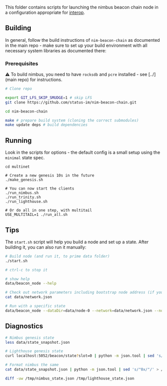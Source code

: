 This folder contains scripts for launching the nimbus beacon chain node in a configuration appropriate for [interop](https://github.com/ethereum/eth2.0-pm/tree/master/interop).

## Building

In general, follow the build instructions of `nim-beacon-chain` as documented in the main repo - make sure to set up your build environment with all necessary system libraries as documented there:

### Prerequisites

:warning: To build nimbus, you need to have `rocksdb` and `pcre` installed - see [../](main repo) for instructions.

```bash
# Clone repo

export GIT_LFS_SKIP_SMUDGE=1 # skip LFS
git clone https://github.com/status-im/nim-beacon-chain.git

cd nim-beacon-chain

make # prepare build system (cloning the correct submodules)
make update deps # build dependencies
```

## Running

Look in the scripts for options - the default config is a small setup using the `minimal` state spec.

```
cd multinet

# Create a new genesis 10s in the future
./make_genesis.sh

# You can now start the clients
./run_nimbus.sh
./run_trinity.sh
./run_lighthouse.sh

# Or do all in one step, with multitail
USE_MULTITAIL=1 ./run_all.sh

```

## Tips

The `start.sh` script will help you build a node and set up a state. After building it, you can also run it manually:

```bash
# Build node (and run it, to prime data folder)
./start.sh

# ctrl-c to stop it

# show help
data/beacon_node --help

# Check out network parameters including bootstrap node address (if you want to run your own)
cat data/network.json

# Run with a specific state
data/beacon_node --dataDir=data/node-0 --network=data/network.json --nodename=0 --tcpPort=50000 --udpPort=50000 --stateSnapshot=file.ssz

```

## Diagnostics

```bash
# Nimbus genesis state
less data/state_snapshot.json

# Lighthouse genesis state
curl localhost:5052/beacon/state?slot=0 | python -m json.tool | sed 's/"0x/"/' > /tmp/lighthouse_state.json

# Format nimbus the same
cat data/state_snapshot.json | python -m json.tool | sed 's/"0x/"/' > /tmp/nimbus_state.json

diff -uw /tmp/nimbus_state.json /tmp/lighthouse_state.json
```
